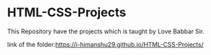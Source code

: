 # HTML-CSS-Projects
This Repository have the projects which is taught by Love Babbar  Sir.

link of the folder:https://i-himanshu29.github.io/HTML-CSS-Projects/
